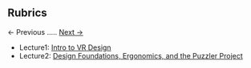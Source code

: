 ## Rubrics
<- Previous ..... [Next ->](README-4-1.md)
- Lecture1: [Intro to VR Design](README-4-1.md)
- Lecture2: [Design Foundations, Ergonomics, and the Puzzler Project](README-4-2.md)
